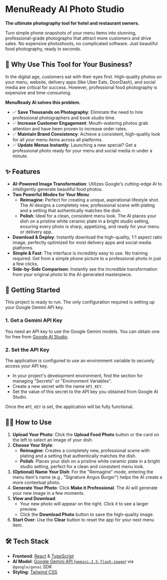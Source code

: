 # MenuReady AI Photo Studio

**The ultimate photography tool for hotel and restaurant owners.**

Turn simple phone snapshots of your menu items into stunning, professional-grade photographs that attract more customers and drive sales. No expensive photoshoots, no complicated software. Just beautiful food photography, ready in seconds.

<!-- TODO: Add a new screenshot of the application here. -->

## 🤔 Why Use This Tool for Your Business?

In the digital age, customers eat with their eyes first. High-quality photos on your menu, website, delivery apps (like Uber Eats, DoorDash), and social media are critical for success. However, professional food photography is expensive and time-consuming.

**MenuReady AI solves this problem.**

-   ✅ **Save Thousands on Photography**: Eliminate the need to hire professional photographers and book studio time.
-   ✅ **Increase Customer Engagement**: Mouth-watering photos grab attention and have been proven to increase order rates.
-   ✅ **Maintain Brand Consistency**: Achieve a consistent, high-quality look for all your menu items across all platforms.
-   ✅ **Update Menus Instantly**: Launching a new special? Get a professional photo ready for your menu and social media in under a minute.

## ✨ Features

-   **AI-Powered Image Transformation**: Utilizes Google's cutting-edge AI to intelligently generate beautiful food photos.
-   **Two Powerful Modes for Your Menu**:
    -   **Reimagine**: Perfect for creating a unique, aspirational lifestyle shot. The AI designs a completely new, professional scene with plating and a setting that authentically matches the dish.
    -   **Polish**: Ideal for a clean, consistent menu look. The AI places your dish on a pristine white ceramic plate in a bright studio setting, ensuring every photo is sharp, appetizing, and ready for your menu or delivery app.
-   **Download & Deploy**: Instantly download the high-quality, 1:1 aspect ratio image, perfectly optimized for most delivery apps and social media platforms.
-   **Simple & Fast**: The interface is incredibly easy to use. No training required. Get from a simple phone picture to a professional photo in just a few clicks.
-   **Side-by-Side Comparison**: Instantly see the incredible transformation from your original photo to the AI-generated masterpiece.

## 🚀 Getting Started

This project is ready to run. The only configuration required is setting up your Google Gemini API key.

### 1. Get a Gemini API Key

You need an API key to use the Google Gemini models. You can obtain one for free from [Google AI Studio](https://aistudio.google.com/app/apikey).

### 2. Set the API Key

The application is configured to use an environment variable to securely access your API key.

-   In your project's development environment, find the section for managing "Secrets" or "Environment Variables".
-   Create a new secret with the name `API_KEY`.
-   Set the value of this secret to the API key you obtained from Google AI Studio.

Once the `API_KEY` is set, the application will be fully functional.

## 👩‍🍳 How to Use

1.  **Upload Your Photo**: Click the **Upload Food Photo** button or the card on the left to select an image of your dish.
2.  **Choose Your Style**:
    *   **Reimagine**: Creates a completely new, professional scene with plating and a setting that authentically matches the dish.
    *   **Polish**: Places your dish on a pristine white ceramic plate in a bright studio setting, perfect for a clean and consistent menu look.
3.  **(Optional) Name Your Dish**: For the "Reimagine" mode, entering the menu item's name (e.g., "Signature Angus Burger") helps the AI create a more contextual photo.
4.  **Generate Your Photo**: Click **Make it Professional**. The AI will generate your new image in a few moments.
5.  **View and Download**:
    *   Your new photo will appear on the right. Click it to see a larger preview.
    *   Click the **Download Photo** button to save the high-quality image.
6.  **Start Over**: Use the **Clear** button to reset the app for your next menu item.

## 🛠️ Tech Stack

-   **Frontend**: [React](https://reactjs.org/) & [TypeScript](https://www.typescriptlang.org/)
-   **AI Model**: [Google Gemini API (`gemini-2.5-flash-image`)](https://ai.google.dev/) via `@google/genai` SDK
-   **Styling**: [Tailwind CSS](https://tailwindcss.com/)